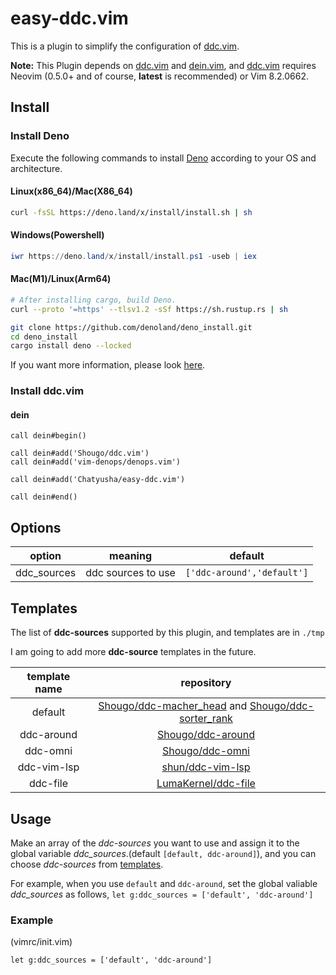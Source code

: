 # easy-ddc.vim

This is a plugin to simplify the configuration of [ddc.vim](https://github.com/Shougo/ddc.vim).

**Note:** 
This Plugin depends on [ddc.vim](https://github.com/shougo/ddc.vim) and [dein.vim](https://github.com/Shougo/dein.vim), 
and [ddc.vim](https://github.com/shougo/ddc.vim) requires Neovim (0.5.0+ and of course, **latest** is recommended) or Vim 8.2.0662. 

## Install

### Install Deno

Execute the following commands to install [Deno](https://deno.land/) according to your OS and architecture.

#### Linux(x86\_64)/Mac(X86\_64)

```sh
curl -fsSL https://deno.land/x/install/install.sh | sh
```

#### Windows(Powershell)

```ps1
iwr https://deno.land/x/install/install.ps1 -useb | iex
```

#### Mac(M1)/Linux(Arm64)

```sh
# After installing cargo, build Deno.
curl --proto '=https' --tlsv1.2 -sSf https://sh.rustup.rs | sh

git clone https://github.com/denoland/deno_install.git
cd deno_install
cargo install deno --locked
```

If you want more information, please look [here](https://deno.land/).
### Install ddc.vim
#### dein

```vim
call dein#begin()

call dein#add('Shougo/ddc.vim')
call dein#add('vim-denops/denops.vim')

call dein#add('Chatyusha/easy-ddc.vim')

call dein#end()
```

## Options

|option|meaning|default|
|:-:|:-:|:-:|
|ddc\_sources|ddc sources to use|`['ddc-around','default']`|

## Templates

The list of **ddc-sources** supported by this plugin, and templates are in `./tmp`

I am going to add more **ddc-source** templates in the future.

|template name|repository|
|:-:|:-:|
|default|[Shougo/ddc-macher\_head](https://github.com/Shougo/ddc-matcher_head) and [Shougo/ddc-sorter\_rank](https://github.com/Shougo/ddc-sorter_rank)|
|ddc-around|[Shougo/ddc-around](https://github.com/Shougo/ddc-around)|
|ddc-omni|[Shougo/ddc-omni](https://github.com/Shougo/ddc-omni)|
|ddc-vim-lsp|[shun/ddc-vim-lsp](https://github.com/shun/ddc-vim-lsp)|
|ddc-file|[LumaKernel/ddc-file](https://github.com/LumaKernel/ddc-file)|

## Usage
Make an array of the *ddc-sources* you want to use and assign it to the global variable *ddc_sources*.(default `[default, ddc-around]`),
and you can choose *ddc-sources* from [templates](##Templates).

For example, when you use `default` and `ddc-around`, set the global valiable *ddc_sources* as follows, `let g:ddc_sources = ['default', 'ddc-around']`

### Example

(vimrc/init.vim)
```vim
let g:ddc_sources = ['default', 'ddc-around']
```
